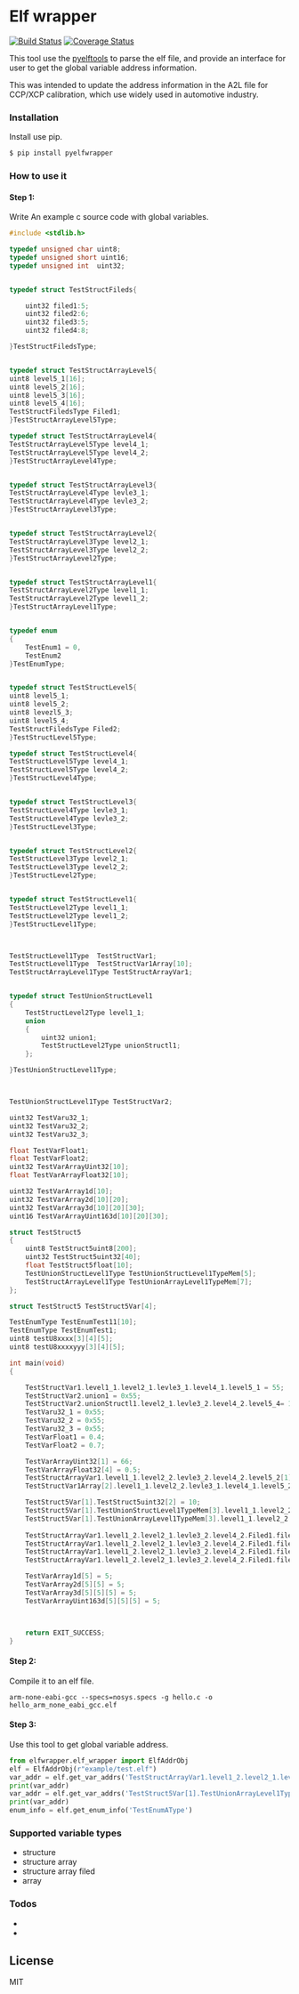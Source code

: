 # Elf wrapper

[![Build Status](https://travis-ci.org/sgnes/elf_dwarf_wrapper.svg?branch=master)](https://travis-ci.org/sgnes/elf_dwarf_wrapper)
[![Coverage Status](https://coveralls.io/repos/github/sgnes/elf_dwarf_wrapper/badge.svg?branch=master)](https://coveralls.io/github/sgnes/elf_dwarf_wrapper?branch=master)

This tool use the [pyelftools](https://github.com/eliben/pyelftools) to parse the elf file, and provide an interface
for user to get the global variable address information.

This was intended to update the address information in the A2L file for CCP/XCP calibration, 
which use widely used in automotive industry.


### Installation


Install use pip.

```sh
$ pip install pyelfwrapper
```


 

### How to use it

#### Step 1:
Write An example c source code with global variables.
```c 
#include <stdlib.h>

typedef unsigned char uint8;
typedef unsigned short uint16;
typedef unsigned int  uint32;


typedef struct TestStructFileds{

	uint32 filed1:5;
	uint32 filed2:6;
	uint32 filed3:5;
	uint32 filed4:8;

}TestStructFiledsType;


typedef struct TestStructArrayLevel5{
uint8 level5_1[16];
uint8 level5_2[16];
uint8 level5_3[16];
uint8 level5_4[16];
TestStructFiledsType Filed1;
}TestStructArrayLevel5Type;

typedef struct TestStructArrayLevel4{
TestStructArrayLevel5Type level4_1;
TestStructArrayLevel5Type level4_2;
}TestStructArrayLevel4Type;


typedef struct TestStructArrayLevel3{
TestStructArrayLevel4Type levle3_1;
TestStructArrayLevel4Type levle3_2;
}TestStructArrayLevel3Type;


typedef struct TestStructArrayLevel2{
TestStructArrayLevel3Type level2_1;
TestStructArrayLevel3Type level2_2;
}TestStructArrayLevel2Type;


typedef struct TestStructArrayLevel1{
TestStructArrayLevel2Type level1_1;
TestStructArrayLevel2Type level1_2;
}TestStructArrayLevel1Type;


typedef enum
{
    TestEnum1 = 0,
    TestEnum2
}TestEnumType;


typedef struct TestStructLevel5{
uint8 level5_1;
uint8 level5_2;
uint8 levezl5_3;
uint8 level5_4;
TestStructFiledsType Filed2;
}TestStructLevel5Type;

typedef struct TestStructLevel4{
TestStructLevel5Type level4_1;
TestStructLevel5Type level4_2;
}TestStructLevel4Type;


typedef struct TestStructLevel3{
TestStructLevel4Type levle3_1;
TestStructLevel4Type levle3_2;
}TestStructLevel3Type;


typedef struct TestStructLevel2{
TestStructLevel3Type level2_1;
TestStructLevel3Type level2_2;
}TestStructLevel2Type;


typedef struct TestStructLevel1{
TestStructLevel2Type level1_1;
TestStructLevel2Type level1_2;
}TestStructLevel1Type;



TestStructLevel1Type  TestStructVar1;
TestStructLevel1Type  TestStructVar1Array[10];
TestStructArrayLevel1Type TestStructArrayVar1;


typedef struct TestUnionStructLevel1
{
	TestStructLevel2Type level1_1;
	union
	{
		uint32 union1;
		TestStructLevel2Type unionStructl1;
	};

}TestUnionStructLevel1Type;



TestUnionStructLevel1Type TestStructVar2;

uint32 TestVaru32_1;
uint32 TestVaru32_2;
uint32 TestVaru32_3;

float TestVarFloat1;
float TestVarFloat2;
uint32 TestVarArrayUint32[10];
float TestVarArrayFloat32[10];

uint32 TestVarArray1d[10];
uint32 TestVarArray2d[10][20];
uint32 TestVarArray3d[10][20][30];
uint16 TestVarArrayUint163d[10][20][30];

struct TestStruct5
{
	uint8 TestStruct5uint8[200];
	uint32 TestStruct5uint32[40];
	float TestStruct5float[10];
	TestUnionStructLevel1Type TestUnionStructLevel1TypeMem[5];
	TestStructArrayLevel1Type TestUnionArrayLevel1TypeMem[7];
};

struct TestStruct5 TestStruct5Var[4];

TestEnumType TestEnumTest11[10];
TestEnumType TestEnumTest1;
uint8 testU8xxxx[3][4][5];
uint8 testU8xxxxyyy[3][4][5];

int main(void)
{

	TestStructVar1.level1_1.level2_1.levle3_1.level4_1.level5_1 = 55;
	TestStructVar2.union1 = 0x55;
	TestStructVar2.unionStructl1.level2_1.levle3_2.level4_2.level5_4= 1;
	TestVaru32_1 = 0x55;
	TestVaru32_2 = 0x55;
	TestVaru32_3 = 0x55;
	TestVarFloat1 = 0.4;
	TestVarFloat2 = 0.7;

	TestVarArrayUint32[1] = 66;
	TestVarArrayFloat32[4] = 0.5;
	TestStructArrayVar1.level1_1.level2_2.levle3_2.level4_2.level5_2[1] = 9;
	TestStructVar1Array[2].level1_1.level2_2.levle3_1.level4_1.level5_2 = 4;

	TestStruct5Var[1].TestStruct5uint32[2] = 10;
	TestStruct5Var[1].TestUnionStructLevel1TypeMem[3].level1_1.level2_2.levle3_1.level4_1.level5_2 = 5;
	TestStruct5Var[1].TestUnionArrayLevel1TypeMem[3].level1_1.level2_2.levle3_1.level4_1.level5_2[1] = 7;
	
	TestStructArrayVar1.level1_2.level2_1.levle3_2.level4_2.Filed1.filed2 = 1;
	TestStructArrayVar1.level1_2.level2_1.levle3_2.level4_2.Filed1.filed1 = 1;
	TestStructArrayVar1.level1_2.level2_1.levle3_2.level4_2.Filed1.filed3 = 3;
	TestStructArrayVar1.level1_2.level2_1.levle3_2.level4_2.Filed1.filed4 = 2;

	TestVarArray1d[5] = 5;
	TestVarArray2d[5][5] = 5;
	TestVarArray3d[5][5][5] = 5;
	TestVarArrayUint163d[5][5][5] = 5;



	return EXIT_SUCCESS;
}

```
#### Step 2:
Compile it to an elf file.

```shell 
arm-none-eabi-gcc --specs=nosys.specs -g hello.c -o  hello_arm_none_eabi_gcc.elf
```

#### Step 3:
Use this tool to get global variable address.

```python 
from elfwrapper.elf_wrapper import ElfAddrObj
elf = ElfAddrObj(r"example/test.elf")
var_addr = elf.get_var_addrs('TestStructArrayVar1.level1_2.level2_1.levle3_2.level4_2.Filed1.filed3')
print(var_addr)
var_addr = elf.get_var_addrs('TestStruct5Var[1].TestUnionArrayLevel1TypeMem[3].level1_1.level2_2.levle3_1.level4_1.level5_2[1]')
print(var_addr)
enum_info = elf.get_enum_info('TestEnumAType')
```


### Supported variable types
- structure 
- structure array
- structure array filed 
- array


### Todos

 - 
 - 
 
 

License
----

MIT


